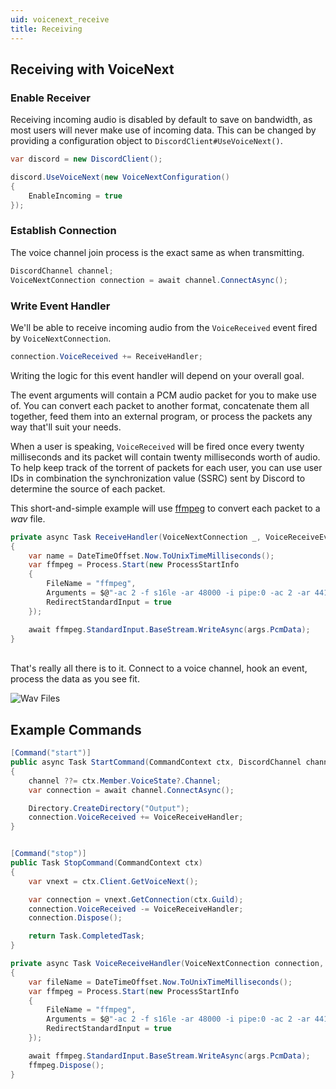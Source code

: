 ```yaml
---
uid: voicenext_receive
title: Receiving
---
```


## Receiving with VoiceNext

### Enable Receiver
Receiving incoming audio is disabled by default to save on bandwidth, as most users will never make use of incoming data.
This can be changed by providing a configuration object to `DiscordClient#UseVoiceNext()`.
```cs
var discord = new DiscordClient();

discord.UseVoiceNext(new VoiceNextConfiguration()
{
    EnableIncoming = true
});
```

### Establish Connection
The voice channel join process is the exact same as when transmitting.
```cs
DiscordChannel channel;
VoiceNextConnection connection = await channel.ConnectAsync();
```

### Write Event Handler
We'll be able to receive incoming audio from the `VoiceReceived` event fired by `VoiceNextConnection`.
```cs
connection.VoiceReceived += ReceiveHandler;
```

Writing the logic for this event handler will depend on your overall goal. 

The event arguments will contain a PCM audio packet for you to make use of.
You can convert each packet to another format, concatenate them all together, feed them into an external program, or process the packets any way that'll suit your needs.

When a user is speaking, `VoiceReceived` will be fired once every twenty milliseconds and its packet will contain twenty milliseconds worth of audio.
To help keep track of the torrent of packets for each user, you can use user IDs in combination the synchronization value (SSRC) sent by Discord to determine the source of each packet.

This short-and-simple example will use [ffmpeg](https://ffmpeg.org/about.html) to convert each packet to a *wav* file.
```cs
private async Task ReceiveHandler(VoiceNextConnection _, VoiceReceiveEventArgs args)
{
    var name = DateTimeOffset.Now.ToUnixTimeMilliseconds();
    var ffmpeg = Process.Start(new ProcessStartInfo
    {
        FileName = "ffmpeg",
        Arguments = $@"-ac 2 -f s16le -ar 48000 -i pipe:0 -ac 2 -ar 44100 {name}.wav",
        RedirectStandardInput = true
    });

    await ffmpeg.StandardInput.BaseStream.WriteAsync(args.PcmData);
}
```

<br/>
That's really all there is to it. Connect to a voice channel, hook an event, process the data as you see fit.

![Wav Files](/images/voicenext_receive_01.png)


## Example Commands
```cs
[Command("start")]
public async Task StartCommand(CommandContext ctx, DiscordChannel channel = null)
{
    channel ??= ctx.Member.VoiceState?.Channel;
    var connection = await channel.ConnectAsync();

    Directory.CreateDirectory("Output");
    connection.VoiceReceived += VoiceReceiveHandler;
}


[Command("stop")]
public Task StopCommand(CommandContext ctx)
{
    var vnext = ctx.Client.GetVoiceNext();

    var connection = vnext.GetConnection(ctx.Guild);
    connection.VoiceReceived -= VoiceReceiveHandler;
    connection.Dispose();

    return Task.CompletedTask;
}

private async Task VoiceReceiveHandler(VoiceNextConnection connection, VoiceReceiveEventArgs args)
{
    var fileName = DateTimeOffset.Now.ToUnixTimeMilliseconds();
    var ffmpeg = Process.Start(new ProcessStartInfo
    {
        FileName = "ffmpeg",
        Arguments = $@"-ac 2 -f s16le -ar 48000 -i pipe:0 -ac 2 -ar 44100 Output/{fileName}.wav",
        RedirectStandardInput = true
    });

    await ffmpeg.StandardInput.BaseStream.WriteAsync(args.PcmData);
    ffmpeg.Dispose();
}
```